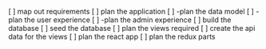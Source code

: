 [ ] map out requirements 
[ ] plan the application 
[ ]  -plan the data model 
[ ]  -plan the user experience 
[ ]  -plan the admin experience 
[ ] build the database 
[ ] seed the database 
[ ] plan the views required 
[ ] create the api data for the views 
[ ] plan the react app
[ ] plan the redux parts
